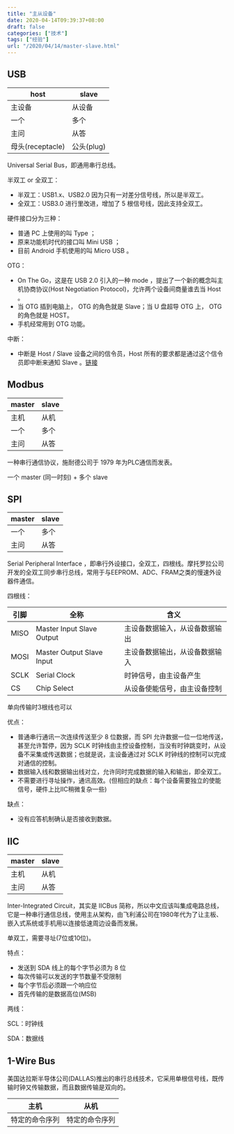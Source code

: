 ```yaml
---
title: "主从设备"
date: 2020-04-14T09:39:37+08:00
draft: false
categories: ["技术"]
tags: ["经验"]
url: "/2020/04/14/master-slave.html"
---
```


## USB

| host             | slave      |
| ---------------- | ---------- |
| 主设备           | 从设备     |
| 一个             | 多个       |
| 主问             | 从答       |
| 母头(receptacle) | 公头(plug) |

Universal Serial Bus，即通用串行总线。

半双工 or 全双工：

- 半双工：USB1.x、USB2.0 因为只有一对差分信号线，所以是半双工。
- 全双工：USB3.0 进行里改进，增加了 5 根信号线，因此支持全双工。

硬件接口分为三种：

- 普通 PC 上使用的叫 Type ；
- 原来功能机时代的接口叫 Mini USB ；
- 目前 Android 手机使用的叫 Micro USB 。

OTG：

- On The Go，这是在 USB 2.0 引入的一种 mode ，提出了一个新的概念叫主机协商协议(Host Negotiation Protocol)，允许两个设备间商量谁去当 Host 。
- 当 OTG 插到电脑上， OTG 的角色就是 Slave；当 U 盘超导 OTG 上， OTG 的角色就是 HOST。
- 手机经常用到 OTG 功能。

中断：

- 中断是 Host / Slave 设备之间的信令员，Host 所有的要求都是通过这个信令员即中断来通知 Slave 。[链接](https://blog.csdn.net/tfstone/article/details/84983553)



## Modbus

| master | slave |
| ------ | ----- |
| 主机   | 从机  |
| 一个   | 多个  |
| 主问   | 从答  |

一种串行通信协议，施耐德公司于 1979 年为PLC通信而发表。

一个 master (同一时刻) + 多个 slave



## SPI

| master | slave |
| ------ | ----- |
| 一个   | 多个  |
| 主问   | 从答  |

Serial Peripheral Interface ，即串行外设接口，全双工，四根线。摩托罗拉公司开发的全双工同步串行总线，常用于与EEPROM、ADC、FRAM之类的慢速外设器件通信。

四根线：

| 引脚 | 全称                      | 含义                           |
| ---- | ------------------------- | ------------------------------ |
| MISO | Master Input Slave Output | 主设备数据输入，从设备数据输出 |
| MOSI | Master Output Slave Input | 主设备数据输出，从设备数据输入 |
| SCLK | Serial Clock              | 时钟信号，由主设备产生         |
| CS   | Chip Select               | 从设备使能信号，由主设备控制   |

单向传输时3根线也可以

优点：

- 普通串行通讯一次连续传送至少 8 位数据，而 SPI 允许数据一位一位地传送，甚至允许暂停，因为 SCLK 时钟线由主控设备控制，当没有时钟跳变时，从设备不采集或传送数据；也就是说，主设备通过对 SCLK 时钟线的控制可以完成对通信的控制。
- 数据输入线和数据输出线对立，允许同时完成数据的输入和输出，即全双工。
- 不需要进行寻址操作，通讯高效。(但相应的缺点：每个设备需要独立的使能信号，硬件上比IIC稍微复杂一些)

缺点：

- 没有应答机制确认是否接收到数据。



## IIC

| master | slave |
| ------ | ----- |
| 主机   | 从机  |
| 主问   | 从答  |

Inter-Integrated  Circuit，其实是 IICBus 简称，所以中文应该叫集成电路总线，它是一种串行通信总线，使用主从架构，由飞利浦公司在1980年代为了让主板、嵌入式系统或手机用以连接低速周边设备而发展。

单双工，需要寻址(7位或10位)。

特点：

- 发送到 SDA 线上的每个字节必须为 8 位
- 每次传输可以发送的字节数量不受限制
- 每个字节后必须跟一个响应位
- 首先传输的是数据高位(MSB)

两线：

SCL：时钟线

SDA：数据线



## 1-Wire Bus

美国达拉斯半导体公司(DALLAS)推出的串行总线技术，它采用单根信号线，既传输时钟又传输数据，而且数据传输是双向的。

| 主机           | 从机           |
| -------------- | -------------- |
| 特定的命令序列 | 特定的命令序列 |

